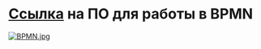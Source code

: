 # [Ссылка](https://stormbpmn.com/) на ПО для работы в BPMN
[![BPMN.jpg](https://i.postimg.cc/ZqB0qXs0/BPMN.jpg)](https://postimg.cc/v1yGq2sd)

